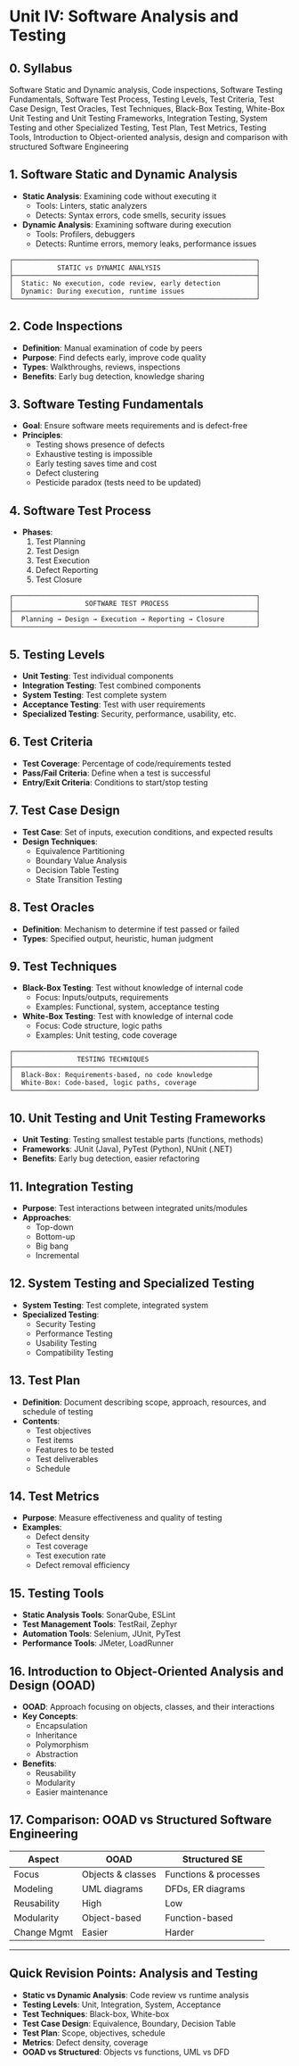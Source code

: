# Unit IV: Software Analysis and Testing

## 0. Syllabus
Software Static and Dynamic analysis, Code inspections, Software Testing Fundamentals, Software Test Process, Testing Levels, Test Criteria, Test Case Design, Test Oracles, Test Techniques, Black-Box Testing, White-Box Unit Testing and Unit Testing Frameworks, Integration Testing, System Testing and other Specialized Testing, Test Plan, Test Metrics, Testing Tools, Introduction to Object-oriented analysis, design and comparison with structured Software Engineering

## 1. Software Static and Dynamic Analysis
- **Static Analysis**: Examining code without executing it
  - Tools: Linters, static analyzers
  - Detects: Syntax errors, code smells, security issues
- **Dynamic Analysis**: Examining software during execution
  - Tools: Profilers, debuggers
  - Detects: Runtime errors, memory leaks, performance issues

```
┌─────────────────────────────────────────────────────────────┐
│           STATIC vs DYNAMIC ANALYSIS                        │
├─────────────────────────────────────────────────────────────┤
│  Static: No execution, code review, early detection         │
│  Dynamic: During execution, runtime issues                  │
└─────────────────────────────────────────────────────────────┘
```

## 2. Code Inspections
- **Definition**: Manual examination of code by peers
- **Purpose**: Find defects early, improve code quality
- **Types**: Walkthroughs, reviews, inspections
- **Benefits**: Early bug detection, knowledge sharing

## 3. Software Testing Fundamentals
- **Goal**: Ensure software meets requirements and is defect-free
- **Principles**:
  - Testing shows presence of defects
  - Exhaustive testing is impossible
  - Early testing saves time and cost
  - Defect clustering
  - Pesticide paradox (tests need to be updated)

## 4. Software Test Process
- **Phases**:
  1. Test Planning
  2. Test Design
  3. Test Execution
  4. Defect Reporting
  5. Test Closure

```
┌─────────────────────────────────────────────────────────────┐
│                  SOFTWARE TEST PROCESS                      │
├─────────────────────────────────────────────────────────────┤
│  Planning → Design → Execution → Reporting → Closure        │
└─────────────────────────────────────────────────────────────┘
```

## 5. Testing Levels
- **Unit Testing**: Test individual components
- **Integration Testing**: Test combined components
- **System Testing**: Test complete system
- **Acceptance Testing**: Test with user requirements
- **Specialized Testing**: Security, performance, usability, etc.

## 6. Test Criteria
- **Test Coverage**: Percentage of code/requirements tested
- **Pass/Fail Criteria**: Define when a test is successful
- **Entry/Exit Criteria**: Conditions to start/stop testing

## 7. Test Case Design
- **Test Case**: Set of inputs, execution conditions, and expected results
- **Design Techniques**:
  - Equivalence Partitioning
  - Boundary Value Analysis
  - Decision Table Testing
  - State Transition Testing

## 8. Test Oracles
- **Definition**: Mechanism to determine if test passed or failed
- **Types**: Specified output, heuristic, human judgment

## 9. Test Techniques
- **Black-Box Testing**: Test without knowledge of internal code
  - Focus: Inputs/outputs, requirements
  - Examples: Functional, system, acceptance testing
- **White-Box Testing**: Test with knowledge of internal code
  - Focus: Code structure, logic paths
  - Examples: Unit testing, code coverage

```
┌─────────────────────────────────────────────────────────────┐
│                TESTING TECHNIQUES                           │
├─────────────────────────────────────────────────────────────┤
│  Black-Box: Requirements-based, no code knowledge           │
│  White-Box: Code-based, logic paths, coverage               │
└─────────────────────────────────────────────────────────────┘
```

## 10. Unit Testing and Unit Testing Frameworks
- **Unit Testing**: Testing smallest testable parts (functions, methods)
- **Frameworks**: JUnit (Java), PyTest (Python), NUnit (.NET)
- **Benefits**: Early bug detection, easier refactoring

## 11. Integration Testing
- **Purpose**: Test interactions between integrated units/modules
- **Approaches**:
  - Top-down
  - Bottom-up
  - Big bang
  - Incremental

## 12. System Testing and Specialized Testing
- **System Testing**: Test complete, integrated system
- **Specialized Testing**:
  - Security Testing
  - Performance Testing
  - Usability Testing
  - Compatibility Testing

## 13. Test Plan
- **Definition**: Document describing scope, approach, resources, and schedule of testing
- **Contents**:
  - Test objectives
  - Test items
  - Features to be tested
  - Test deliverables
  - Schedule

## 14. Test Metrics
- **Purpose**: Measure effectiveness and quality of testing
- **Examples**:
  - Defect density
  - Test coverage
  - Test execution rate
  - Defect removal efficiency

## 15. Testing Tools
- **Static Analysis Tools**: SonarQube, ESLint
- **Test Management Tools**: TestRail, Zephyr
- **Automation Tools**: Selenium, JUnit, PyTest
- **Performance Tools**: JMeter, LoadRunner

## 16. Introduction to Object-Oriented Analysis and Design (OOAD)
- **OOAD**: Approach focusing on objects, classes, and their interactions
- **Key Concepts**:
  - Encapsulation
  - Inheritance
  - Polymorphism
  - Abstraction
- **Benefits**:
  - Reusability
  - Modularity
  - Easier maintenance

## 17. Comparison: OOAD vs Structured Software Engineering

| Aspect         | OOAD                        | Structured SE                |
|---------------|-----------------------------|------------------------------|
| Focus         | Objects & classes           | Functions & processes        |
| Modeling      | UML diagrams                | DFDs, ER diagrams            |
| Reusability   | High                        | Low                          |
| Modularity    | Object-based                | Function-based               |
| Change Mgmt   | Easier                      | Harder                       |

---

## Quick Revision Points: Analysis and Testing

- **Static vs Dynamic Analysis**: Code review vs runtime analysis
- **Testing Levels**: Unit, Integration, System, Acceptance
- **Test Techniques**: Black-box, White-box
- **Test Case Design**: Equivalence, Boundary, Decision Table
- **Test Plan**: Scope, objectives, schedule
- **Metrics**: Defect density, coverage
- **OOAD vs Structured**: Objects vs functions, UML vs DFD 